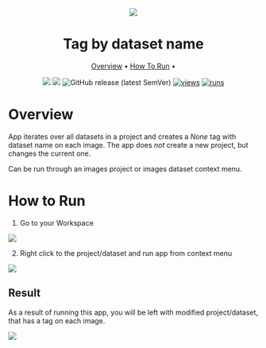 <div align="center" markdown>
<img src="https://user-images.githubusercontent.com/115161827/208150096-6d070ec8-1300-4afc-98a5-e7c596d54321.png"/>  

# Tag by dataset name

<p align="center">
  <a href="#Overview">Overview</a> •
  <a href="#How-To-Run">How To Run</a> •
</p>

[![](https://img.shields.io/badge/supervisely-ecosystem-brightgreen)](https://ecosystem.supervise.ly/apps/supervisely-ecosystem/tag-by-dataset-name)
[![](https://img.shields.io/badge/slack-chat-green.svg?logo=slack)](https://supervise.ly/slack)
![GitHub release (latest SemVer)](https://img.shields.io/github/v/release/supervisely-ecosystem/tag-by-dataset-name)
[![views](https://app.supervise.ly/img/badges/views/supervisely-ecosystem/tag-by-dataset-name)](https://supervise.ly)
[![runs](https://app.supervise.ly/img/badges/runs/supervisely-ecosystem/tag-by-dataset-name)](https://supervise.ly)

</div>

# Overview

App iterates over all datasets in a project and creates a *None* tag with dataset name on each image. The app does *not* create a new project, but changes the current one.

Can be run through an images project or images dataset context menu.

# How to Run

1. Go to your Workspace

<img src="xxx">

2. Right click to the project/dataset and run app from context menu

<img src="xxx">


## Result

As a result of running this app, you will be left with modified project/dataset, that has a tag on each image.

<img src="xxx">
